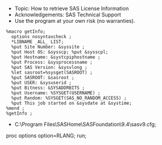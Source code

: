 
* Topic: How to retrieve SAS License Information 
* Acknowledgements: SAS Technical Support
* Use the program at your own risk (no warranties).

```sas
%macro getInfo;
  options nosyntaxcheck ;
  *LIBNAME _ALL_ LIST;
  %put Site Number: &syssite ;
  %put Host OS: &sysscp; %put &sysscpl;
  %put Hostname: &systcpiphostname ;
  %put Process: &sysprocessname ;
  %put SAS Version: &sysvlong ;
  %let sasroot=%sysget(SASROOT) ;
  %put SASROOT: &sasroot ;
  %put USER: &sysuserid ;
  %put Bitness: &SYSADDRBITS ;
  %put Username: %SYSGET(USERNAME) ;
  %put Random: %SYSGET(SAS_NO_RANDOM_ACCESS) ;
  %put This job started on &sysdate at &systime;
%mend ;
%getInfo ;
```

* C:\Program Files\SASHome\SASFoundation\9.4\sasv9.cfg;


proc options option=RLANG;
run;

 
